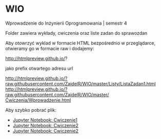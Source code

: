 # WIO
Wprowadzenie do Inżynierii Oprogramowania | semestr 4

Folder zawiera wykłady, cwiczenia oraz liste zadan do sprawozdan

Aby otowrzyć wyklad w formacie HTML bezpośrednio w przeglądarce, otwieramy go w formacie raw i dodajemy:

http://htmlpreview.github.io/?

jako prefix otwartego adresu url


http://htmlpreview.github.io/?raw.githubusercontent.com/ZajdelR/WIO/master/Listy/ListaZadan1.html
http://htmlpreview.github.io/?raw.githubusercontent.com/ZajdelR/WIO/master/Ćwiczenia/Wprowadzenie.html


Aby szybko pobrać plik:

<ul>
<li> <a href="https://cdn.jsdelivr.net/gh/ZajdelR/WIO/Ćwiczenia/Cwiczenie1.ipynb">Jupyter Notebook: Cwiczenie1</a>
<li> <a href="https://cdn.jsdelivr.net/gh/ZajdelR/WIO/Ćwiczenia/Cwiczenia2.ipynb">Jupyter Notebook: Cwiczenie2</a>
<li> <a href="https://cdn.jsdelivr.net/gh/ZajdelR/WIO/Ćwiczenia/Cwiczenie3.ipynb">Jupyter Notebook: Cwiczenie2</a>
</ul>
